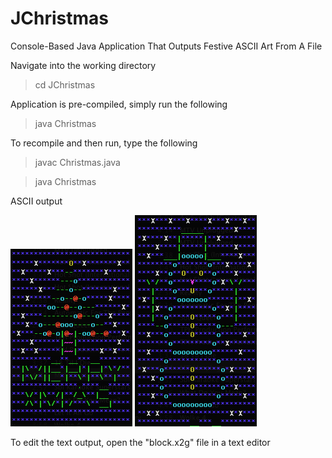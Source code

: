 # JChristmas
Console-Based Java Application That Outputs Festive ASCII Art From A File

Navigate into the working directory
> cd JChristmas

Application is pre-compiled, simply run the following
> java Christmas

To recompile and then run, type the following
> javac Christmas.java

> java Christmas

ASCII output

![alt text](tree.png "Output 1")
![alt text](snowman.png "Output 2")

To edit the text output, open the "block.x2g" file in a text editor


